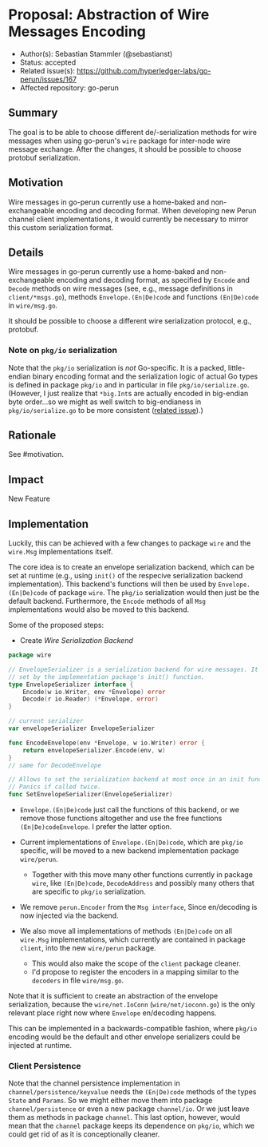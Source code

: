 # Proposal: Abstraction of Wire Messages Encoding

* Author(s): Sebastian Stammler (@sebastianst)
* Status: accepted
* Related issue(s): https://github.com/hyperledger-labs/go-perun/issues/167
* Affected repository: go-perun

## Summary

The goal is to be able to choose different de/-serialization methods for wire
messages when using go-perun's `wire` package for inter-node wire message
exchange. After the changes, it should be possible to choose protobuf
serialization.

## Motivation

Wire messages in go-perun currently use a home-baked and non-exchangeable
encoding and decoding format. When developing new Perun channel client
implementations, it would currently be necessary to mirror this custom
serialization format.

## Details

Wire messages in go-perun currently use a home-baked and non-exchangeable
encoding and decoding format, as specified by `Encode` and `Decode`
methods on wire messages (see, e.g., message definitions in `client/*msgs.go`),
methods `Envelope.(En|De)code` and functions `(En|De)code` in `wire/msg.go`.

It should be possible to choose a different wire serialization protocol, e.g., protobuf.

### Note on `pkg/io` serialization

Note that the `pkg/io` serialization is _not_ Go-specific. It is a packed,
little-endian binary encoding format and the serialization logic of actual Go
types is defined in package `pkg/io` and in particular in file
`pkg/io/serialize.go`. (However, I just realize that `*big.Int`s are actually
encoded in big-endian byte order...so we might as well switch to big-endianess
in `pkg/io/serialize.go` to be more consistent
([related issue](https://github.com/hyperledger-labs/go-perun/issues/167)).)

## Rationale

See #motivation.

## Impact

New Feature

## Implementation

Luckily, this can be achieved with a few changes to package `wire` and the
`wire.Msg` implementations itself.

The core idea is to create an envelope serialization backend, which can be set
at runtime (e.g., using `init()` of the respecive serialization backend
implementation). This backend's functions will then be used by
`Envelope.(En|De)code` of package `wire`. The `pkg/io` serialization would then
just be the default backend. Furthermore, the `Encode` methods of all `Msg`
implementations would also be moved to this backend.

Some of the proposed steps:
* Create _Wire Serialization Backend_
```go
package wire

// EnvelopeSerializer is a serialization backend for wire messages. It should be
// set by the implementation package's init() function.
type EnvelopeSerializer interface {
	Encode(w io.Writer, env *Envelope) error
	Decode(r io.Reader) (*Envelope, error)
}

// current serializer
var envelopeSerializer EnvelopeSerializer

func EncodeEnvelope(env *Envelope, w io.Writer) error {
	return envelopeSerializer.Encode(env, w)
}
// same for DecodeEnvelope

// Allows to set the serialization backend at most once in an init function.
// Panics if called twice.
func SetEnvelopeSerializer(EnvelopeSerializer)
```
* `Envelope.(En|De)code` just call the functions of this backend, or we remove
  those functions altogether and use the free functions `(En|De)codeEnvelope`. I
  prefer the latter option.

* Current implementations of `Envelope.(En|De)code`, which are `pkg/io`
  specific, will be moved to a new backend implementation package
  `wire/perun`.
  * Together with this move many other functions currently in package `wire`,
    like `(En|De)code`, `DecodeAddress` and possibly many others that are
    specific to `pkg/io` serialization.

* We remove `perun.Encoder` from the `Msg interface`, Since en/decoding is now
  injected via the backend.

* We also move all implementations of methods `(En|De)code` on all `wire.Msg`
  implementations, which currently are contained in package `client`, into
  the new `wire/perun` package.
  * This would also make the scope of the `client` package cleaner.
  * I'd propose to register the encoders in a mapping similar to the `decoders`
    in file `wire/msg.go`.

Note that it is sufficient to create an abstraction of the envelope
serialization, because the `wire/net.IoConn` (`wire/net/ioconn.go`) is the only
relevant place right now where `Envelope` en/decoding happens.

This can be implemented in a backwards-compatible fashion, where `pkg/io`
encoding would be the default and other envelope serializers could be injected
at runtime.

### Client Persistence

Note that the channel persistence implementation in
`channel/persistence/keyvalue` needs the `(En|De)code` methods of the types
`State` and `Params`. So we might either move them into package
`channel/persistence` or even a new package `channel/io`. Or we just leave them
as methods in package `channel`. This last option, however, would mean that the
`channel` package keeps its dependence on `pkg/io`, which we could get rid of as
it is conceptionally cleaner.
